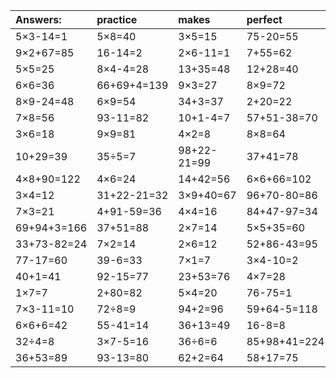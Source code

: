 | Answers: | practice | makes | perfect | ! |
| :--- | :--- | :--- | :--- | :--- |
| 5×3-14=1 | 5×8=40 | 3×5=15 | 75-20=55 | 36+51=87 | 
| 9×2+67=85 | 16-14=2 | 2×6-11=1 | 7+55=62 | 33+76-59=50 | 
| 5×5=25 | 8×4-4=28 | 13+35=48 | 12+28=40 | 3×8-5=19 | 
| 6×6=36 | 66+69+4=139 | 9×3=27 | 8×9=72 | 24+53=77 | 
| 8×9-24=48 | 6×9=54 | 34+3=37 | 2+20=22 | 7×6=42 | 
| 7×8=56 | 93-11=82 | 10+1-4=7 | 57+51-38=70 | 8×2=16 | 
| 3×6=18 | 9×9=81 | 4×2=8 | 8×8=64 | 8×3-5=19 | 
| 10+29=39 | 35÷5=7 | 98+22-21=99 | 37+41=78 | 30÷6=5 | 
| 4×8+90=122 | 4×6=24 | 14+42=56 | 6×6+66=102 | 3×2=6 | 
| 3×4=12 | 31+22-21=32 | 3×9+40=67 | 96+70-80=86 | 53+44=97 | 
| 7×3=21 | 4+91-59=36 | 4×4=16 | 84+47-97=34 | 7×7=49 | 
| 69+94+3=166 | 37+51=88 | 2×7=14 | 5×5+35=60 | 11+83=94 | 
| 33+73-82=24 | 7×2=14 | 2×6=12 | 52+86-43=95 | 4×5-9=11 | 
| 77-17=60 | 39-6=33 | 7×1=7 | 3×4-10=2 | 67+96+33=196 | 
| 40+1=41 | 92-15=77 | 23+53=76 | 4×7=28 | 5×9=45 | 
| 1×7=7 | 2+80=82 | 5×4=20 | 76-75=1 | 7×8-1=55 | 
| 7×3-11=10 | 72÷8=9 | 94+2=96 | 59+64-5=118 | 21÷3=7 | 
| 6×6+6=42 | 55-41=14 | 36+13=49 | 16-8=8 | 8×2-10=6 | 
| 32÷4=8 | 3×7-5=16 | 36÷6=6 | 85+98+41=224 | 15+97+27=139 | 
| 36+53=89 | 93-13=80 | 62+2=64 | 58+17=75 | 8+95+23=126 | 
